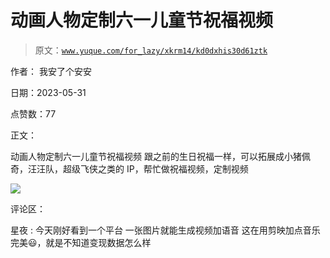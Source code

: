 # 动画人物定制六一儿童节祝福视频

> 原文：[`www.yuque.com/for_lazy/xkrm14/kd0dxhis30d61ztk`](https://www.yuque.com/for_lazy/xkrm14/kd0dxhis30d61ztk)

作者： 我安了个安安

日期：2023-05-31

点赞数：77

正文：

动画人物定制六一儿童节祝福视频 跟之前的生日祝福一样，可以拓展成小猪佩奇，汪汪队，超级飞侠之类的 IP，帮忙做祝福视频，定制视频

![](img/d4ecb1d87ccc19ff4769447f5d0a0206.png)

评论区：

星夜 : 今天刚好看到一个平台 一张图片就能生成视频加语音 这在用剪映加点音乐 完美😃，就是不知道变现数据怎么样

